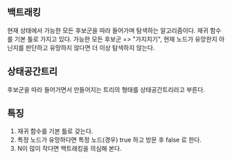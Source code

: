 ## 백트래킹
현재 상태에서 가능한 모든 후보군을 따라 들어가며 탐색하는 알고리즘이다. 재귀 함수를 기본 틀로 가지고 있다.
가능한 모든 후보군 => "가지치기", 현재 노드가 유망한지 아닌지를 판단하고 유망하지 않다면 더 이상 탐색하지 않는다.

## 상태공간트리
후보군을 따라 들어가면서 만들어지는 트리의 형태를 상태공간트리라고 부른다. 

## 특징
1. 재귀 함수를 기본 틀로 갖는다.
2. 특정 노드가 유망하다면 특정 노드(경우) true 하고 방문 후 false 로 한다.
3. N이 많이 작다면 백트래킹을 의심해 본다.

